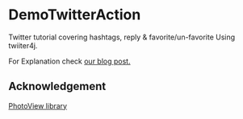 DemoTwitterAction
=================

Twitter tutorial covering hashtags, reply &amp; favorite/un-favorite Using twiiter4j.

For Explanation check [our blog post.](http://learnncode.wordpress.com/2014/09/27/twitter-tutorial-covering-hashtags-reply-favorite-un-favorite-using-twiiter4j/)

Acknowledgement
-----------------------------------
[PhotoView library](https://github.com/chrisbanes/PhotoView)
